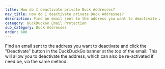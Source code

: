 ```yaml
---
title: How do I deactivate private Duck Addresses?
nav_title: How do I deactivate private Duck Addresses?
description: Find an email sent to the address you want to deactivate and click the "Deactivate" button in the DuckDuckGo banner at the top of the email.
category: DuckDuckGo Email Protection
sub_category: Duck Addresses
order: 600
---
```


Find an email sent to the address you want to deactivate and click the "Deactivate" button in the DuckDuckGo banner at the top of the email. This will allow you to deactivate the address, which can also be re-activated if need be, via the same method.
